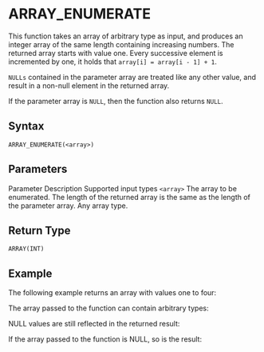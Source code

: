 # [](#array_enumerate)ARRAY\_ENUMERATE

This function takes an array of arbitrary type as input, and produces an integer array of the same length containing increasing numbers. The returned array starts with value one. Every successive element is incremented by one, it holds that `array[i] = array[i - 1] + 1`.

`NULLs` contained in the parameter array are treated like any other value, and result in a non-null element in the returned array.

If the parameter array is `NULL`, then the function also returns `NULL`.

## [](#syntax)Syntax

```
ARRAY_ENUMERATE(<array>)
```

## [](#parameters)Parameters

Parameter Description Supported input types `<array>` The array to be enumerated. The length of the returned array is the same as the length of the parameter array. Any array type.

## [](#return-type)Return Type

`ARRAY(INT)`

## [](#example)Example

The following example returns an array with values one to four:

The array passed to the function can contain arbitrary types:

NULL values are still reflected in the returned result:

If the array passed to the function is NULL, so is the result: